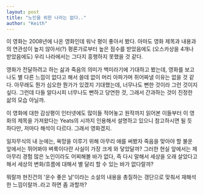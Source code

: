 ```yaml
---
layout: post
title: "노인을 위한 나라는 없다.."
author: "Keith"
---
```



이 영화는 2008년에 나온 영화인데 워낙 평이 좋아서 봤다. 아마도 영화 제목과 내용과의 연관성이 높지 않아서(?) 평론가로부터 높은 점수를 받았음에도 (오스카상을 4개나 받았음에도) 우리 나라에서는 그다지 흥행하지 못했을 것 같다. 

영화가 전달하려고 하는 삶과 죽음의 의미가 백미라기에 기대하고 봤는데, 영화를 보고나도 별 다른 느낌이 없다고 해서 쓸데 없이 머리 아파가며 쥐어짜낼 이유는 없을 것 같다. 아무래도 뭔가 심오한 뭔가가 있겠지 기대했는데, 너무나도 뻔한 것이라 그런 것이지 싶다. 그런데 다들 알다시피 너무나도 뻔하고 당연한 것, 그래서 간과하는 것이 진정한 삶의 모습 아닐까.

이 영화에 대한 감상평이 인터넷에도 많이들 적어놓고 원작까지 읽어본 이들부터 이 영화의 제목을 가져왔다는 Yeats의 시까지 인용해서 설명하고 있으니 참고하시면 될 듯 하다만, 저마다 해석이 다르다. 그래서 영화겠지.

일자무식의 내 눈에는, 욕망을 이루기 위해 아무리 애를 써봤자 죽음을 맞아야 할 불운 앞에서는 뛰어봐야 벼룩이다란 사실이 가장 크게 와 닿았달까? 그러한 현실 앞에서는 제 아무리 경험 많은 노인이라도 어찌해볼 바가 없다, 즉 다시 말해서 세상을 오래 살았다고 해서 세상의 변화/흐름에 대해서 별 달리 할 수 있는 바가 없다랄까?

뭐랄까 현진건의 '운수 좋은 날'이라는 소설의 내용을 총질하는 갱단으로 맞춰서 재해석한 느낌이랄까..라고 하면 좀 과할까?